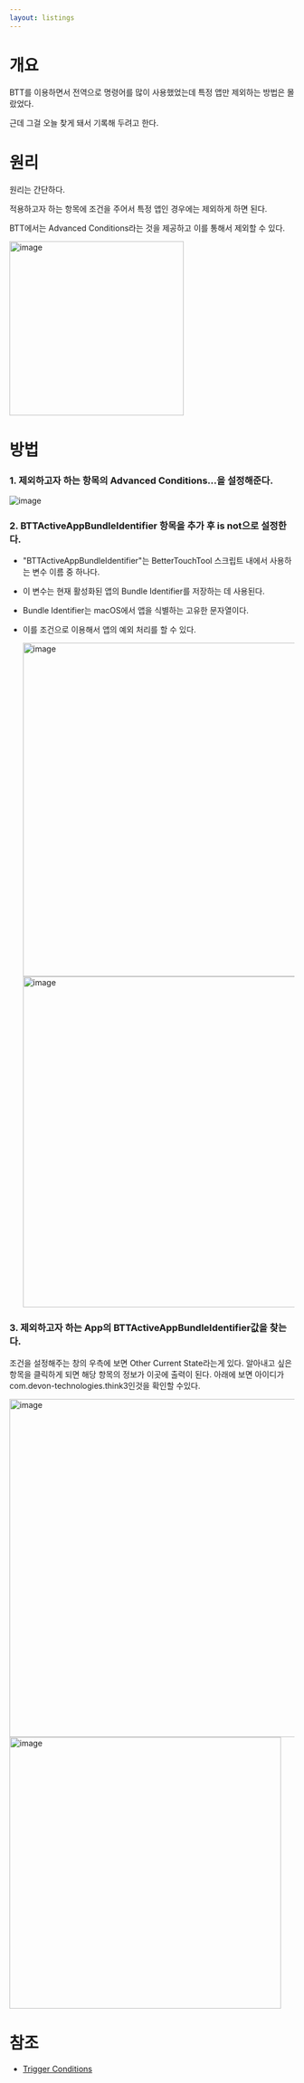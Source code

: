 ```yaml
---
layout: listings
---
```

# 개요

BTT를 이용하면서 전역으로 명령어를 많이 사용했었는데 특정 앱만 제외하는 방법은 몰랐었다.

근데 그걸 오늘 찾게 돼서 기록해 두려고 한다.


# 원리

원리는 간단하다.

적용하고자 하는 항목에 조건을 주어서 특정 앱인 경우에는 제외하게 하면 된다.

BTT에서는 Advanced Conditions라는 것을 제공하고 이를 통해서 제외할 수 있다.

<img width="308" alt="image" src="https://user-images.githubusercontent.com/102304046/260309023-ef528b78-0af6-4895-8e25-8f51c3ba3f0d.png">


# 방법

### 1. 제외하고자 하는 항목의 Advanced Conditions...을 설정해준다.
![image](https://user-images.githubusercontent.com/102304046/260309321-725d9979-6c54-49da-82db-9d7da2846839.png)

### 2. BTTActiveAppBundleIdentifier 항목을 추가 후 is not으로 설정한다.
- "BTTActiveAppBundleIdentifier"는 BetterTouchTool 스크립트 내에서 사용하는 변수 이름 중 하나다.
- 이 변수는 현재 활성화된 앱의 Bundle Identifier를 저장하는 데 사용된다.
- Bundle Identifier는 macOS에서 앱을 식별하는 고유한 문자열이다. 
- 이를 조건으로 이용해서 앱의 예외 처리를 할 수 있다.


   <img width="590" alt="image" src="https://user-images.githubusercontent.com/102304046/260309048-f4100a40-46fa-488c-bb6c-d4da3bb005cd.png">
   <img width="585" alt="image" src="https://user-images.githubusercontent.com/102304046/260309057-8da42f4c-7347-4cbf-94cd-f5bb228b5afc.png">

### 3. 제외하고자 하는 App의 BTTActiveAppBundleIdentifier값을 찾는다.
조건을 설정해주는 창의 우측에 보면 Other Current State라는게 있다. 
알아내고 싶은 항목을 클릭하게 되면 해당 항목의 정보가 이곳에 출력이 된다.
아래에 보면 아이디가 com.devon-technologies.think3인것을 확인할 수있다.

<img width="598" alt="image" src="https://user-images.githubusercontent.com/102304046/260309087-37ea7a9d-c9a3-402e-b05e-796d62456de4.png">
<img width="480" alt="image" src="https://user-images.githubusercontent.com/102304046/260309105-07013110-0acc-4df5-83fc-51cc415b0203.png">

# 참조

- [Trigger Conditions](https://docs.folivora.ai/docs/1400_conditions.html?q=)



